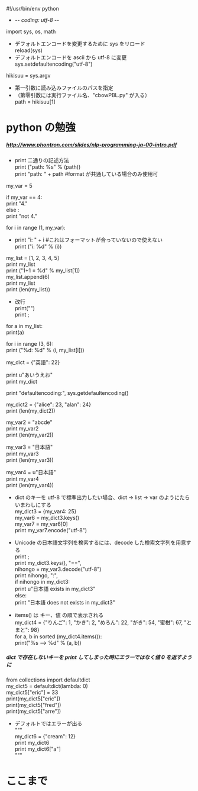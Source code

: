 #!/usr/bin/env python  
* -*- coding: utf-8 -*-  
  
import sys, os, math  
  
* デフォルトエンコードを変更するために sys をリロード  
reload(sys)  
* デフォルトエンコードを ascii から utf-8 に変更  
sys.setdefaultencoding("utf-8")  
  
hikisuu = sys.argv  
  
* 第一引数に読み込みファイルのパスを指定  
* （第零引数には実行ファイル名、"cbowPBL.py" が入る）  
path = hikisuu[1]  
  
# python の勉強  
##### http://www.phontron.com/slides/nlp-programming-ja-00-intro.pdf  
  
* print 二通りの記述方法  
print ("path: %s" % (path))  
print "path: " + path #format が共通している場合のみ使用可  
  
my_var = 5  
  
if my_var == 4:  
print "4."  
else :  
print "not 4."  
  
for i in range (1, my_var):  
* print "i: " + i #これはフォーマットが合っていないので使えない  
print ("i: %d" % (i))  
  
my_list = [1, 2, 3, 4, 5]  
print my_list  
print ("1+1 = %d" % my_list[1])  
my_list.append(6)  
print my_list  
print (len(my_list))  
  
* 改行  
print("")  
print ;  
  
for a in my_list:  
print(a)  
  
for i in range (3, 6):  
print ("%d: %d" % (i, my_list[i]))  
  
my_dict = {"英語": 22}  
  
print u"あいうえお"  
print my_dict  
  
print "defaultencoding:", sys.getdefaultencoding()  
  
my_dict2 = {"alice": 23, "alan": 24}  
print (len(my_dict2))  
  
my_var2 = "abcde"  
print my_var2  
print (len(my_var2))  
  
my_var3 = "日本語"  
print my_var3  
print (len(my_var3))  
  
my_var4 = u"日本語"  
print my_var4  
print (len(my_var4))  
  
* dict のキーを utf-8 で標準出力したい場合、dict -> list -> var のようにたらいまわしにする  
my_dict3 = {my_var4: 25}  
my_var6 = my_dict3.keys()  
my_var7 = my_var6[0]  
print my_var7.encode("utf-8")  
  
  
* Unicode の日本語文字列を検索するには、decode した検索文字列を用意する  
print ;  
print my_dict3.keys(), "==",  
nihongo = my_var3.decode("utf-8")  
print nihongo, ":",  
if nihongo in my_dict3:  
print u"日本語 exists in my_dict3"  
else:  
print "日本語 does not exists in my_dict3"  
  
  
* items() は キー、値 の順で表示される  
my_dict4 = {"りんご": 1, "かき": 2, "めろん": 22, "がき": 54, "蜜柑": 67, "とまと": 98}  
for a, b in sorted (my_dict4.items()):  
print("%s --> %d" % (a, b))  
  
##### dict で存在しないキーを print してしまった時にエラーではなく値 0 を返すように  
from collections import defaultdict  
my_dict5 = defaultdict(lambda: 0)  
my_dict5["eric"] = 33  
print(my_dict5["eric"])  
print(my_dict5["fred"])  
print(my_dict5["arre"])  
* デフォルトではエラーが出る  
"""  
my_dict6 = {"cream": 12}  
print my_dict6  
print my_dict6["a"]  
"""  
  
# ここまで  
